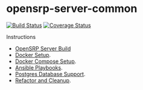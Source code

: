 # opensrp-server-common
[![Build Status](https://travis-ci.org/OpenSRP/opensrp-server-common.svg?branch=master)](https://travis-ci.org/OpenSRP/opensrp-server-common) [![Coverage Status](https://coveralls.io/repos/github/OpenSRP/opensrp-server-common/badge.svg)](https://coveralls.io/github/OpenSRP/opensrp-server-common)

Instructions

* [OpenSRP Server Build](https://smartregister.atlassian.net/wiki/display/Documentation/OpenSRP+Server+Build)
* [Docker Setup](https://smartregister.atlassian.net/wiki/display/Documentation/Docker+Setup).
* [Docker Compose Setup](https://smartregister.atlassian.net/wiki/spaces/Documentation/pages/52690976/Docker+Compose+Setup).
* [Ansible Playbooks](https://smartregister.atlassian.net/wiki/spaces/Documentation/pages/540901377/Ansible+Playbooks).
* [Postgres Database Support](https://smartregister.atlassian.net/wiki/spaces/Documentation/pages/251068417/Postgres+Database+Support+as+Main+Datastore).
* [Refactor and Cleanup](https://smartregister.atlassian.net/wiki/spaces/Documentation/pages/562659330/OpenSRP+Server+Refactor+and+Clean+up).
